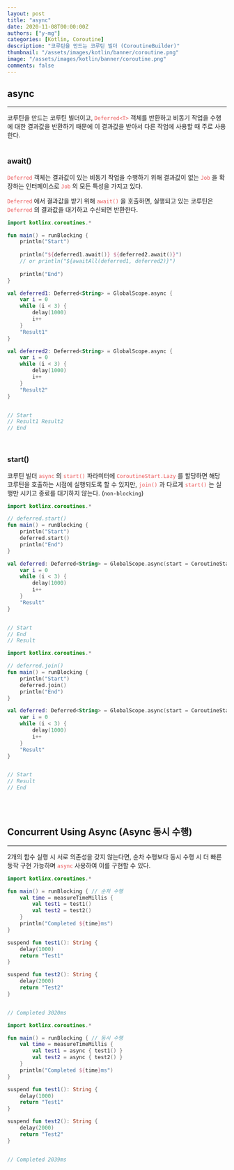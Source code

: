 ```yaml
---
layout: post
title: "async"
date: 2020-11-08T00:00:00Z
authors: ["y-mg"]
categories: [Kotlin, Coroutine]
description: "코루틴을 만드는 코루틴 빌더 (CoroutineBuilder)"
thumbnail: "/assets/images/kotlin/banner/coroutine.png"
image: "/assets/images/kotlin/banner/coroutine.png"
comments: false
---
```


## async
***
코루틴을 만드는 코루틴 빌더이고, <code style="color: #eb5657;">Deferred&lt;T&gt;</code> 객체를 반환하고 비동기 작업을 수행에 대한 결과값을 반환하기 때문에 이 결과값을 받아서 다른 작업에 사용할 때 주로 사용한다.
<br/>
<br/>

### await()
<code style="color: #eb5657;">Deferred</code> 객체는 결과값이 있는 비동기 작업을 수행하기 위해 결과값이 없는 <code style="color: #eb5657;">Job</code> 을 확장하는 인터페이스로 <code style="color: #eb5657;">Job</code> 의 모든 특성을 가지고 있다.
<br/>

<code style="color: #eb5657;">Deferred</code> 에서 결과값을 받기 위해 <code style="color: #eb5657;">await()</code> 을 호출하면, 실행되고 있는 코루틴은 <code style="color: #eb5657;">Deferred</code> 의 결과값을 대기하고 수신되면 반환한다.
<br/>

```kotlin
import kotlinx.coroutines.*

fun main() = runBlocking {
    println("Start")
    
    println("${deferred1.await()} ${deferred2.await()}")
    // or println("${awaitAll(deferred1, deferred2)}")
    
    println("End")
}

val deferred1: Deferred<String> = GlobalScope.async {
    var i = 0
    while (i < 3) {
        delay(1000)
        i++
    }
    "Result1"
}

val deferred2: Deferred<String> = GlobalScope.async {
    var i = 0
    while (i < 3) {
        delay(1000)
        i++
    }
    "Result2"
}


// Start
// Result1 Result2
// End
```
<br/>

### start()
코루틴 빌더 <code style="color: #eb5657;">async</code> 의 <code style="color: #eb5657;">start()</code> 파라미터에 <code style="color: #eb5657;">CoroutineStart.Lazy</code> 를 할당하면 해당 코루틴을 호출하는 시점에 실행되도록 할 수 있지만, <code style="color: #eb5657;">join()</code> 과 다르게 <code style="color: #eb5657;">start()</code> 는 실행만 시키고 종료를 대기하지 않는다. (`non-blocking`)
<br/>

```kotlin
import kotlinx.coroutines.*

// deferred.start()
fun main() = runBlocking {
    println("Start")
    deferred.start()
    println("End")
}

val deferred: Deferred<String> = GlobalScope.async(start = CoroutineStart.LAZY) {
    var i = 0
    while (i < 3) {
        delay(1000)
        i++
    }
    "Result"
}


// Start
// End
// Result
```

```kotlin
import kotlinx.coroutines.*

// deferred.join()
fun main() = runBlocking {
    println("Start")
    deferred.join()
    println("End")
}

val deferred: Deferred<String> = GlobalScope.async(start = CoroutineStart.LAZY) {
    var i = 0
    while (i < 3) {
        delay(1000)
        i++
    }
    "Result"
}


// Start
// Result
// End
```
<br/>
<br/>



## Concurrent Using Async (Async 동시 수행)
***
2개의 함수 실행 시 서로 의존성을 갖지 않는다면, 순차 수행보다 동시 수행 시 더 빠른 동작 구현 가능하며 <code style="color: #eb5657;">async</code> 사용하여 이를 구현할 수 있다.
<br/>

```kotlin
import kotlinx.coroutines.*

fun main() = runBlocking { // 순차 수행
    val time = measureTimeMillis {
        val test1 = test1()
        val test2 = test2()
    }
    println("Completed ${time}ms")
}

suspend fun test1(): String {
    delay(1000)
    return "Test1"
}

suspend fun test2(): String {
    delay(2000)
    return "Test2"
}


// Completed 3020ms
```

```kotlin
import kotlinx.coroutines.*

fun main() = runBlocking { // 동시 수행
    val time = measureTimeMillis {
        val test1 = async { test1() }
        val test2 = async { test2() }
    }
    println("Completed ${time}ms")
}

suspend fun test1(): String {
    delay(1000)
    return "Test1"
}

suspend fun test2(): String {
    delay(2000)
    return "Test2"
}


// Completed 2039ms
```